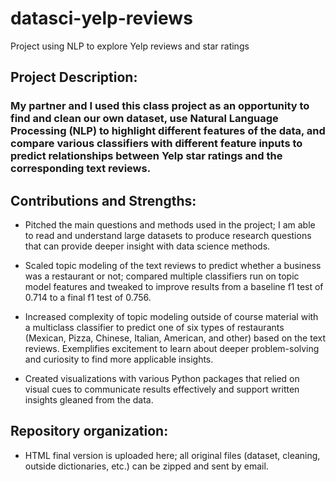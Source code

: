 # datasci-yelp-reviews
Project using NLP to explore Yelp reviews and star ratings

## Project Description:
### My partner and I used this class project as an opportunity to find and clean our own dataset, use Natural Language Processing (NLP) to highlight different features of the data, and compare various classifiers with different feature inputs to predict relationships between Yelp star ratings and the corresponding text reviews. 

## Contributions and Strengths:
- Pitched the main questions and methods used in the project; I am able to read and understand large datasets to produce research questions that can provide deeper insight with data science methods.

- Scaled topic modeling of the text reviews to predict whether a business was a restaurant or not; compared multiple classifiers run on topic model features and tweaked to improve results from a baseline f1 test of 0.714 to a final f1 test of 0.756.

- Increased complexity of topic modeling outside of course material with a multiclass classifier to predict one of six types of restaurants (Mexican, Pizza, Chinese, Italian, American, and other) based on the text reviews. Exemplifies excitement to learn about deeper problem-solving and curiosity to find more applicable insights.

- Created visualizations with various Python packages that relied on visual cues to communicate results effectively and support written insights gleaned from the data.


## Repository organization:
- HTML final version is uploaded here; all original files (dataset, cleaning, outside dictionaries, etc.) can be zipped and sent by email.

